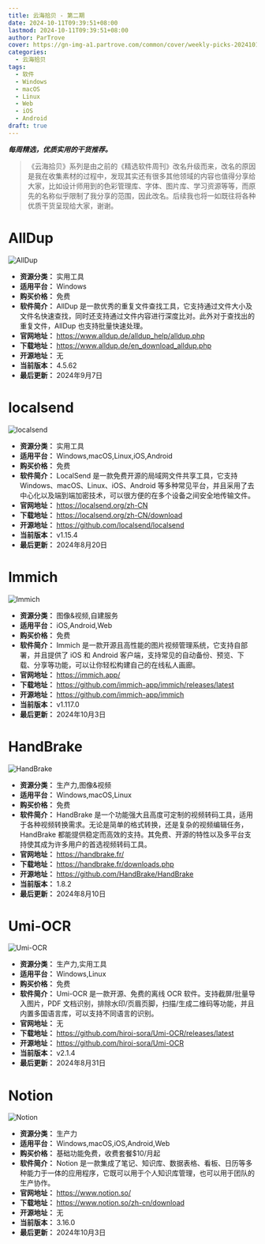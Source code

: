 ```yaml
---
title: 云海拾贝 - 第二期
date: 2024-10-11T09:39:51+08:00
lastmod: 2024-10-11T09:39:51+08:00
author: ParTrove
cover: https://gn-img-a1.partrove.com/common/cover/weekly-picks-20241011.png
categories:
  - 云海拾贝
tags:
  - 软件
  - Windows
  - macOS
  - Linux
  - Web
  - iOS
  - Android
draft: true
---
```


***每周精选，优质实用的干货推荐。***

<!--more-->

> 《云海拾贝》系列是由之前的《精选软件周刊》改名升级而来，改名的原因是我在收集素材的过程中，发现其实还有很多其他领域的内容也值得分享给大家，比如设计师用到的色彩管理库、字体、图片库、学习资源等等，而原先的名称似乎限制了我分享的范围，因此改名。后续我也将一如既往将各种优质干货呈现给大家，谢谢。

# AllDup

![AllDup](https://gn-img-a1.partrove.com/AllDup/banner.png)
- **资源分类：** 实用工具
- **适用平台：** Windows
- **购买价格：** 免费
- **软件简介：** AllDup 是一款优秀的重复文件查找工具，它支持通过文件大小及文件名快速查找，同时还支持通过文件内容进行深度比对。此外对于查找出的重复文件，AllDup 也支持批量快速处理。
- **官网地址：** https://www.alldup.de/alldup_help/alldup.php
- **下载地址：** https://www.alldup.de/en_download_alldup.php
- **开源地址：** 无
- **当前版本：** 4.5.62
- **最后更新：** 2024年9月7日

# localsend

![localsend](https://gn-img-a1.partrove.com/LocalSend/banner.png)
- **资源分类：** 实用工具
- **适用平台：** Windows,macOS,Linux,iOS,Android
- **购买价格：** 免费
- **软件简介：** LocalSend 是一款免费开源的局域网文件共享工具，它支持 Windows、macOS、Linux、iOS、Android 等多种常见平台，并且采用了去中心化以及端到端加密技术，可以很方便的在多个设备之间安全地传输文件。
- **官网地址：** https://localsend.org/zh-CN
- **下载地址：** https://localsend.org/zh-CN/download
- **开源地址：** https://github.com/localsend/localsend
- **当前版本：** v1.15.4
- **最后更新：** 2024年8月20日

# Immich

![Immich](https://gn-img-a1.partrove.com/Immich/banner.png)
- **资源分类：** 图像&视频,自建服务
- **适用平台：** iOS,Android,Web
- **购买价格：** 免费
- **软件简介：** Immich 是一款开源且高性能的图片视频管理系统，它支持自部署，并且提供了 iOS 和 Android 客户端，支持常见的自动备份、预览、下载、分享等功能，可以让你轻松构建自己的在线私人画廊。
- **官网地址：** https://immich.app/
- **下载地址：** https://github.com/immich-app/immich/releases/latest
- **开源地址：** https://github.com/immich-app/immich
- **当前版本：** v1.117.0
- **最后更新：** 2024年10月3日

# HandBrake

![HandBrake](https://gn-img-a1.partrove.com/HandBrake/banner.png)
- **资源分类：** 生产力,图像&视频
- **适用平台：** Windows,macOS,Linux
- **购买价格：** 免费
- **软件简介：** HandBrake 是一个功能强大且高度可定制的视频转码工具，适用于各种视频转换需求。无论是简单的格式转换，还是复杂的视频编辑任务，HandBrake 都能提供稳定而高效的支持。其免费、开源的特性以及多平台支持使其成为许多用户的首选视频转码工具。
- **官网地址：** https://handbrake.fr/
- **下载地址：** https://handbrake.fr/downloads.php
- **开源地址：** https://github.com/HandBrake/HandBrake
- **当前版本：** 1.8.2
- **最后更新：** 2024年8月10日

# Umi-OCR

![Umi-OCR](https://gn-img-a1.partrove.com/Umi-OCR/banner.png)
- **资源分类：** 生产力,实用工具
- **适用平台：** Windows,Linux
- **购买价格：** 免费
- **软件简介：** Umi-OCR 是一款开源、免费的离线 OCR 软件。支持截屏/批量导入图片，PDF 文档识别，排除水印/页眉页脚，扫描/生成二维码等功能，并且内置多国语言库，可以支持不同语言的识别。 
- **官网地址：** 无
- **下载地址：** https://github.com/hiroi-sora/Umi-OCR/releases/latest
- **开源地址：** https://github.com/hiroi-sora/Umi-OCR
- **当前版本：** v2.1.4
- **最后更新：** 2024年8月31日

# Notion

![Notion](https://gn-img-a1.partrove.com/Notion/banner.png)
- **资源分类：** 生产力
- **适用平台：** Windows,macOS,iOS,Android,Web
- **购买价格：** 基础功能免费，收费套餐$10/月起
- **软件简介：** Notion 是一款集成了笔记、知识库、数据表格、看板、日历等多种能力于一体的应用程序，它既可以用于个人知识库管理，也可以用于团队的生产协作。
- **官网地址：** https://www.notion.so/
- **下载地址：** https://www.notion.so/zh-cn/download
- **开源地址：** 无
- **当前版本：** 3.16.0
- **最后更新：** 2024年10月3日